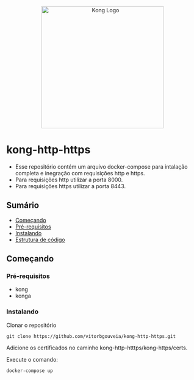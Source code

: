 <p align="center">
  <a href="https://konghq.com/kong/" target="blank"><img src="https://miro.medium.com/max/1020/1*gjFEvJt_18hI5Sk39fL2nQ.png" width="320" alt="Kong Logo" /></a>
</p>

kong-http-https
=========================
* Esse repositório contém um arquivo docker-compose para intalação completa e inegração com requisições http e https.
* Para requisições http utilizar a porta 8000.
* Para requisições https utilizar a porta 8443.

## Sumário
* [Começando](#começando)
* [Pré-requisitos](#Pré-requisitos)
* [Instalando](#Instalando)
* [Estrutura de código](#Padronização-de-codigo)

## Começando

### Pré-requisitos

* kong
* konga

### Instalando

Clonar o repositório
```
git clone https://github.com/vitorbgouveia/kong-http-https.git
```

Adicione os certificados no caminho kong-http-htttps/kong-https/certs.

Execute o comando:
```
docker-compose up
```
